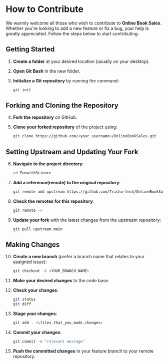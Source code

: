 # How to Contribute

We warmly welcome all those who wish to contribute to **Online Book Sales**. Whether you're looking to add a new feature or fix a bug, your help is greatly appreciated. Follow the steps below to start contributing:

## Getting Started

1. **Create a folder** at your desired location (usually on your desktop).

2. **Open Git Bash** in the new folder.

3. **Initialize a Git repository** by running the command:
    ```bash
    git init
    ```

## Forking and Cloning the Repository

4. **Fork the repository** on GitHub.

5. **Clone your forked repository** of the project using:
    ```bash
    git clone https://github.com/<your_username>/OnlineBookSales.git
    ```

## Setting Upstream and Updating Your Fork

6. **Navigate to the project directory**:
    ```bash
    cd FunwithScience
    ```

7. **Add a reference(remote) to the original repository**:
    ```bash
    git remote add upstream https://github.com/Trisha-tech/OnlineBookSales.git
    ```

8. **Check the remotes for this repository**:
    ```bash
    git remote -v
    ```

9. **Update your fork** with the latest changes from the upstream repository:
    ```bash
    git pull upstream main
    ```

## Making Changes

10. **Create a new branch** (prefer a branch name that relates to your assigned issue):
    ```bash
    git checkout -b <YOUR_BRANCH_NAME>
    ```

11. **Make your desired changes** to the code base.

12. **Check your changes**:
    ```bash
    git status
    git diff
    ```

13. **Stage your changes**:
    ```bash
    git add . <\files_that_you_made_changes>
    ```

14. **Commit your changes**:
    ```bash
    git commit -m "relevant message"
    ```

15. **Push the committed changes** in your feature branch to your remote repository.